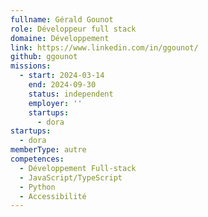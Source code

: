 ```yaml
---
fullname: Gérald Gounot
role: Développeur full stack
domaine: Développement
link: https://www.linkedin.com/in/ggounot/
github: ggounot
missions:
  - start: 2024-03-14
    end: 2024-09-30
    status: independent
    employer: ''
    startups:
      - dora
startups:
  - dora
memberType: autre
competences:
  - Développement Full-stack
  - JavaScript/TypeScript
  - Python
  - Accessibilité
---
```


